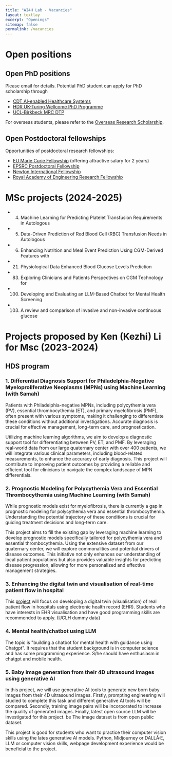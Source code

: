 ```yaml
---
title: "AI4H Lab - Vacancies"
layout: textlay
excerpt: "Openings"
sitemap: false
permalink: /vacancies
---
```


# Open positions

<!--**Note: We currently don't have funding for additional PhD and postdoc positions. We can only welcome you if you have a fellowship. I'd be happy to support you after you apply to our group. Take a look at the [veni fellowship](https://www.nwo.nl/en/calls/nwo-talent-programme-veni-science-domain) or the Marie Curie fellowship (currently closed, next deadline probably Fall 2021, [here is last years call]({{ site.baseurl }}/downloads/h2020-wp1820-msca_en.pdf)).**-->


<!--

We are always looking for new group members with passion, talent, and grit!

You will have the chance to work on the grand challenges of condensed matter physics, often at the interface of instrumental design and new physics. You will be involved in determining the important and interesting questions, creating and improving instrumental setups, performing measurements, and making discoveries.

### Past open positions

You find the past job openings here:
[Opening 1]({{ site.baseurl }}/downloads/GeneralPostdoc_2019_v01.pdf),
[Opening 2]({{ site.baseurl }}/downloads/PPMS_PhD_2019_v01.pdf),
[Opening 3]({{ site.baseurl }}/downloads/PD.pdf),
[Opening 4]({{ site.baseurl }}/downloads/PHD1.pdf), 
[Opening 5]({{ site.baseurl }}/downloads/PHD2.pdf).

### Applications for PhD and Postdoc positions
If you are interested in working with us as a PhD student or postdoc, please send me an [email](mailto:milan.allan@gmail.com). State briefly why you are interested and attach a CV, including information about the grades you had as an undergraduate. No need for a separate cover letter or certificates. **Important**: please insert _"Application PhD"_ or _"Application Postdoc"_ in the subject line. If you are applying to a specific advertisement, note this in your email.


### Master projects for Leiden University students
If you are a Master student at Leiden University looking for a Master project, contact me (or any group member) per email or stop by my office.

### Bsc / Master students from elsewhere
If you are interested in pursuing a Master degree at Leiden University, see [mastersinleiden.nl](http://www.mastersinleiden.nl/programmes/physics/en/introduction). Sometimes, we take master students or summer interns if we get exceptional applicants (this usually means very good grades and a personal recommendation).


<figure>
<img src="{{ site.remote_url }}{{ site.baseurl }}/images/picpic/Gallery/DSC_0696.jpg" width="95%">
</figure>

-->
## Open PhD positions
Please email for details. Potential PhD student can apply for PhD scholarship through 
- [CDT AI-enabled Healthcare Systems](https://www.ucl.ac.uk/aihealth-cdt/information-applicants)
- [HDR UK-Turing Wellcome PhD Programme](https://www.hdruk.ac.uk/careers-in-health-data-science/further-education/phd-programme/)
- [UCL-Birkbeck MRC DTP](https://www.uclbbk-mrcdtp.ac.uk/)

For overseas students, please refer to the [Overseas Research Scholarship](https://www.ucl.ac.uk/scholarships/research-excellence-scholarship). 

## Open Postdoctoral fellowships

Opportunities of postdoctoral research fellowships:
- [EU Marie Curie Fellowship](https://marie-sklodowska-curie-actions.ec.europa.eu/) (offering attractive salary for 2 years)
- [EPSRC Postdoctoral Fellowship](https://www.ukri.org/publications/post-doctoral-and-open-fellowships/)
- [Newton International Fellowship](https://royalsociety.org/grants-schemes-awards/grants/newton-international/)
- [Royal Academy of Engineering Research Fellowship](https://raeng.org.uk/programmes-and-prizes/programmes/uk-grants-and-prizes/support-for-research/research-fellowships)


# MSc projects (2024-2025)
- 4. Machine Learning for Predicting Platelet Transfusion Requirements in Autologous
- 5. Data-Driven Prediction of Red Blood Cell (RBC) Transfusion Needs in Autologous
- 6. Enhancing Nutrition and Meal Event Prediction Using CGM-Derived Features with
- 21. Physiological Data Enhanced Blood Glucose Levels Prediction
- 83. Exploring Clinicians and Patients Perspectives on CGM Technology for
- 100. Developing and Evaluating an LLM-Based Chatbot for Mental Health Screening
- 103. A review and comparison of invasive and non-invasive continuous glucose

# Projects proposed by Ken (Kezhi) Li for Msc (2023-2024)

## HDS program

### 1. Differential Diagnosis Support for Philadelphia-Negative Myeloproliferative Neoplasms (MPNs) using Machine Learning (with Samah)
Patients with Philadelphia-negative MPNs, including polycythemia vera (PV), essential thrombocythemia (ET), and primary myelofibrosis (PMF), often present with various symptoms, making it challenging to differentiate these conditions without additional investigations. Accurate diagnosis is crucial for effective management, long-term care, and prognostication.


Utilizing machine learning algorithms, we aim to develop a diagnostic support tool for differentiating between PV, ET, and PMF. By leveraging real-world data from our large quaternary center with over 400 patients, we will integrate various clinical parameters, including blood-related measurements, to enhance the accuracy of early diagnosis. This project will contribute to improving patient outcomes by providing a reliable and efficient tool for clinicians to navigate the complex landscape of MPN differentials.

### 2. Prognostic Modeling for Polycythemia Vera and Essential Thrombocythemia using Machine Learning (with Samah)
While prognostic models exist for myelofibrosis, there is currently a gap in prognostic modeling for polycythemia vera and essential thrombocythemia. Understanding the potential trajectory of these conditions is crucial for guiding treatment decisions and long-term care.

This project aims to fill the existing gap by leveraging machine learning to develop prognostic models specifically tailored for polycythemia vera and essential thrombocythemia. Using the extensive dataset from our quaternary center, we will explore commonalities and potential drivers of disease outcomes. This initiative not only enhances our understanding of local patient populations but also provides valuable insights for predicting disease progression, allowing for more personalized and effective management strategies.

### 3. Enhancing the digital twin and visualisation of real-time patient flow in hospital
This [project](https://github.com/CorsixTH/CorsixTH) will focus on developing a digital twin (visualisation) of real patient flow in hospitals using electronic health record (EHR).
Students who have interests in EHR visualisation and have good programming skills are recommended to apply. (UCLH dummy data)


### 4. Mental health/chatbot using LLM
The topic is "building a chatbot for mental health with guidance using Chatgpt". It requires that the student background is in computer science and has some programming experience. S/he should have enthusiasm in chatgpt and mobile health. 

### 5. Baby image generation from their 4D ultrasound images using generative AI
In this project, we will use generative AI tools to generate new born baby images from their 4D ultrasound images. Firstly, prompting engineering will studied to complete this task and different generative AI tools will be compared. Secondly, training image pairs will be incorporated to increase the quality of generated images. Finally, latest open source LLM will be investigated for this project. be The image dataset is from open public dataset. 

This project is good for students who want to practice their computer vision skills using the lates generative AI models. Python, Midjourney or DALLÂ·E, LLM or computer vision skills, webpage development experience would be beneficial to the project. 

<!-- # Projects proposed by Ken (Kezhi) Li for Msc (2022-2023)

## HDS program

### 1. Personalised glucose estimation using physiological data (Shad data & oiho2020 data)
In this project, we will investigate how accurate can we estimate glucose data using retrospective data and real-time physiological data only. Students who have good machine learning & python skills are recommended to apply.

### 2. Glucose imputation from sparse measurements using AI (GP and GAN)
In this project, based on previous work we will continue to work on glucose imputation from sparse measurements (several times per day) using artificial intelligence algorithms, especially gaussian process, generative adversarial network (GAN) and other methods. Students who have good machine learning & python skills are recommended to apply.

### 3. Digital twin and visualisation of real patient flow in hospital
This [project](https://github.com/CorsixTH/CorsixTH) will focus on developing a digital twin (visualisation) of real patient flow in hospitals using electronic health record (EHR).
Students who have interests in EHR visualisation and have good programming skills are recommended to apply. (UCLH dummy data)

## HI program
### Web 3.0 in healthcare: future of health informatics?  (optional: add app development) 
In this project we will investigate and try to answer the following questions:
1. review of health 3: web 3 in healthcare
2. blockchain and DeFi in healthcare
3. apps development using healthcare data (option1: can develop an app e.g. insulin advisor; option2: a questionnaire about applications of healthcare 3) 
4. future of health informatics?
 -->